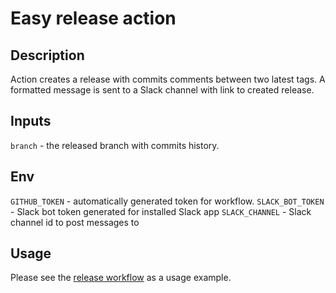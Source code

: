 # Easy release action

## Description

Action creates a release with commits comments between two latest tags. A formatted message is 
sent to a Slack channel with link to created release.

## Inputs
`branch` - the released branch with commits history.

## Env
`GITHUB_TOKEN` - automatically generated token for workflow.
`SLACK_BOT_TOKEN` - Slack bot token generated for installed Slack app
`SLACK_CHANNEL` - Slack channel id to post messages to

## Usage
Please see the [release workflow](.github/workflows/release.yml) as a usage example.
